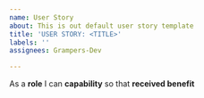 ```yaml
---
name: User Story
about: This is out default user story template
title: 'USER STORY: <TITLE>'
labels: ''
assignees: Grampers-Dev

---
```


As a **role** I can **capability** so that **received benefit**
